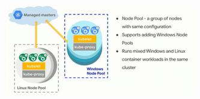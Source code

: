 <h1 class="title" style="display:none">Contenedores Windows Server en gke</h1>

<br>  
<img src="media\images\windows-gke.png" alt="tinder" style="margin: 15px 0px;
                                                                            background: none;
                                                                            border: 0;
                                                                            box-shadow: none;">
